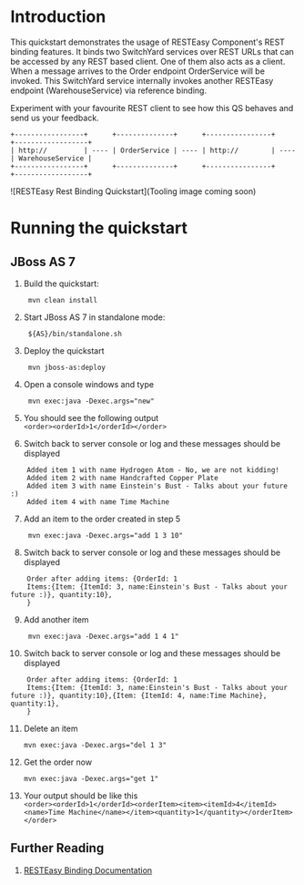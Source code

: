 Introduction
============
This quickstart demonstrates the usage of RESTEasy Component's REST binding features. It binds two
SwitchYard services over REST URLs that can be accessed by any REST based client. One of them also
acts as a client. When a message arrives to the Order endpoint OrderService will be invoked.
This SwitchYard service internally invokes another RESTEasy endpoint (WarehouseService) via reference binding.

Experiment with your favourite REST client to see how this QS behaves and send us your feedback.

```
+-----------------+      +--------------+      +----------------+      +------------------+
| http://         | ---- | OrderService | ---- | http://        | ---- | WarehouseService |
+-----------------+      +--------------+      +----------------+      +------------------+
```

![RESTEasy Rest Binding Quickstart](Tooling image coming soon)


Running the quickstart
======================

JBoss AS 7
----------
1. Build the quickstart:

        mvn clean install

2. Start JBoss AS 7 in standalone mode:

        ${AS}/bin/standalone.sh

3. Deploy the quickstart

        mvn jboss-as:deploy

4. Open a console windows and type  

        mvn exec:java -Dexec.args="new"

5. You should see the following output  
    `<order><orderId>1</orderId></order>`
6. Switch back to server console or log and these messages should be displayed  
```
    Added item 1 with name Hydrogen Atom - No, we are not kidding!
    Added item 2 with name Handcrafted Copper Plate
    Added item 3 with name Einstein's Bust - Talks about your future :)
    Added item 4 with name Time Machine
```
7. Add an item to the order created in step 5  

        mvn exec:java -Dexec.args="add 1 3 10"

8. Switch back to server console or log and these messages should be displayed  
```
    Order after adding items: {OrderId: 1
    Items:{Item: {ItemId: 3, name:Einstein's Bust - Talks about your future :)}, quantity:10},
    }
```
9. Add another item  

        mvn exec:java -Dexec.args="add 1 4 1"

10. Switch back to server console or log and these messages should be displayed  
```
    Order after adding items: {OrderId: 1
    Items:{Item: {ItemId: 3, name:Einstein's Bust - Talks about your future :)}, quantity:10},{Item: {ItemId: 4, name:Time Machine}, quantity:1},
    }
```
11. Delete an item  

        mvn exec:java -Dexec.args="del 1 3"

12. Get the order now  

        mvn exec:java -Dexec.args="get 1"

13. Your output should be like this  
    `<order><orderId>1</orderId><orderItem><item><itemId>4</itemId><name>Time Machine</name></item><quantity>1</quantity></orderItem></order>`

## Further Reading

1. [RESTEasy Binding Documentation](https://docs.jboss.org/author/display/SWITCHYARD/RESTEasy)

